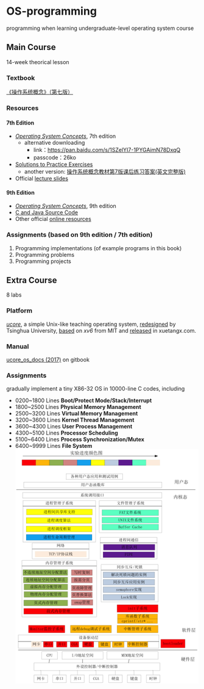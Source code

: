 # OS-programming
programming when learning undergraduate-level operating system course
## Main Course
14-week theorical lesson
### Textbook
[《操作系统概念》（第七版）](https://book.douban.com/subject/4289836/)
### Resources
#### 7th Edition
- [*Operating System Concepts*](https://it325blog.files.wordpress.com/2012/09/operating-system-concepts-7-th-edition.pdf), 7th edition
  - alternative downloading
    - link：https://pan.baidu.com/s/1SZelYI7-1PYGAimN78DxqQ
    - passcode：26ko 
- [Solutions to Practice Exercises](data/Operating_System_Concepts_7th_edtion_Solution_Manual.pdf)
  - another version: [操作系统概念教材第7版课后练习答案(英文完整版)](data/操作系统概念教材第7版课后练习答案(英文完整版).pdf)
- Official [lecture slides](http://bcs.wiley.com/he-bcs/Books?action=resource&bcsId=2217&itemId=0471694665&resourceId=5004) 
#### 9th Edition
- [*Operating System Concepts*](data/[Operating.System.Concepts(9th,2012.12)].Abraham.Silberschatz.文字版.pdf), 9th edition
- [C and Java Source Code](https://github.com/greggagne/OSC9e)
- Other official [online resources](http://os-book.com/OS9/index.html)
### Assignments (based on 9th edition / 7th edition)
1. Programming implementations (of example programs in this book)
2. Programming problems
3. Programming projects
## Extra Course
8 labs
### Platform
[*ucore*](https://github.com/chyyuu/ucore_os_lab), a simple Unix-like teaching operating system, [redesigned](http://os.cs.tsinghua.edu.cn/oscourse/OS2019spring) by Tsinghua University, [based](https://pdos.csail.mit.edu/6.828/2012/xv6.html) on *xv6* from MIT and [released](http://www.xuetangx.com/courses/course-v1:TsinghuaX+30240243X+sp/info) in xuetangx.com.
### Manual
[ucore_os_docs (2017)](https://chyyuu.gitbooks.io/ucore_os_docs/content/) on gitbook
### Assignments
gradually implement a tiny X86-32 OS in 10000-line C codes, including
- 0200~1800 Lines **Boot/Protect Mode/Stack/Interrupt**
- 1800~2500 Lines **Physical Memory Management**                       
- 2500~3200 Lines **Virtual Memory Management**                        
- 3200~3600 Lines **Kernel Thread Management**                         
- 3600~4300 Lines **User Process Management**                          
- 4300~5100 Lines **Processor Scheduling**                             
- 5100~6400 Lines **Process Synchronization/Mutex**                    
- 6400~9999 Lines **File System**                                
![system-overview](data/system-overview.png)
